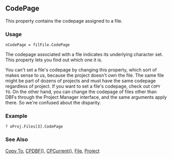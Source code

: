 ## CodePage

This property contains the codepage assigned to a file.

### Usage

```foxpro
nCodePage = filFile.CodePage
```

The codepage associated with a file indicates its underlying character set. This property lets you find out which one it is. 

You can't set a file's codepage by changing this property, which sort of makes sense to us, because the project doesn't own the file. The same file might be part of dozens of projects and must have the same codepage regardless of project. If you want to set a file's codepage, check out `COPY TO`. On the other hand, you can change the codepage of files other than DBFs through the Project Manager interface, and the same arguments apply there. So we're confused about the disparity.

### Example

```foxpro
? oProj.Files[3].CodePage
```
### See Also

[Copy To](s4g059.md), [CPDBF()](s4g068.md), [CPCurrent()](s4g068.md), [File](s4g755.md), [Project](s4g730.md)